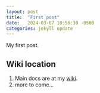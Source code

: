 ```yaml
---
layout: post
title:  "First post"
date:   2024-03-07 10:56:30 -0500
categories: jekyll update
---
```

My first post.

## Wiki location

1. Main docs are at my [wiki](https://github.com/terrytaylorbonn/auxdrone/wiki).
1. more to come...